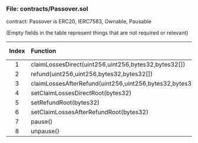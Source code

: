 
### File: contracts/Passover.sol
contract: Passover is ERC20, IERC7583, Ownable, Pausable

(Empty fields in the table represent things that are not required or relevant)


| Index | Function | StateMutability | Modifier | Param Check | IsUserInterface | Unit Test | Miscellaneous |
| :-: | :----- | :-- | :------ | :--- | :--- | :--- | :------ |
|1|claimLossesDirect(uint256,uint256,bytes32,bytes32[])||`whenNotPaused`| | | | |
|2|refund(uint256,uint256,bytes32,bytes32[])|payable|`whenNotPaused`| | | | |
|3|claimLossesAfterRefund(uint256,uint256,bytes32,bytes32[])||`whenNotPaused`| | | | |
|4|setClaimLossesDirectRoot(bytes32)||`onlyOwner`| | | | |
|5|setRefundRoot(bytes32)||`onlyOwner`| | | | |
|6|setClaimLossesAfterRefundRoot(bytes32)||`onlyOwner`| | | | |
|7|pause()||`onlyOwner`| | | | |
|8|unpause()||`onlyOwner`| | | | |













